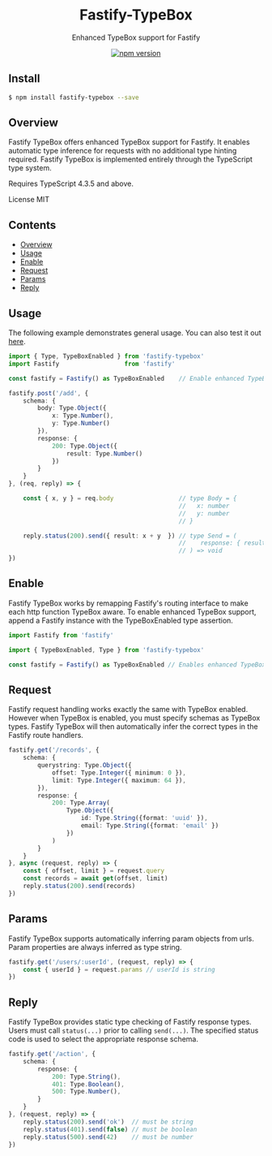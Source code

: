 <div align='center'>

<h1>Fastify-TypeBox</h1>

<p>Enhanced TypeBox support for Fastify</p>

[![npm version](https://badge.fury.io/js/fastify-typebox.svg)](https://badge.fury.io/js/fastify-typebox)

</div>

## Install

```bash
$ npm install fastify-typebox --save
```

## Overview

Fastify TypeBox offers enhanced TypeBox support for Fastify. It enables automatic type inference for requests with no additional type hinting required. Fastify TypeBox is implemented entirely through the TypeScript type system.

Requires TypeScript 4.3.5 and above.

License MIT

## Contents

- [Overview](#Overview)
- [Usage](#Usage)
- [Enable](#Enable)
- [Request](#Request)
- [Params](#Params)
- [Reply](#Reply)

## Usage

The following example demonstrates general usage. You can also test it out [here](https://www.typescriptlang.org/play?#code/JYWwDg9gTgLgBAbzgFQJ5gKYBoXowIQgA8BRAOwEMAjAGwwBM4BfOAMyghDgHJWKBnGMFaoAtDDxVi3ALAAoUJFhwAYgKEi4W7Tt3b2nHn0HDUsufIDGEMoLbrTcALyqHIgBQBKOANyZCpJS0DDoA9KFw5NR0cBhkABYUZJYhaP7EcPwArmBKMPLyxhqoAHSQgu7coRT09Nw4SPI6-JbxGCAUAFyITXpwUvSo3WkYJQDyVABWGJYw7gi9fdpEw3glAHJZIFQYUF5Yi0twQ36jm9u7Xoc6TJ4HcktQGPyQthjdCw9HWgBMAAx-VaYcZTGZzT7fPRPbI0GBAs5bHZ7TzXPq3VFaJiHLFyJg4dxPACOOCeYBoqG8TgAfD0LF8tNZbPAkEQcKhmM44ESSgN2ZC9OE4BJMHBCINORD+VLpX1BVoVnAyIjdhiZWqjnLjt0lRcoKr1QawhEcYdSeSSoIKDAsvx3P8-p4LXF6PMuc8srDukQ4ABqY6Y7yC4UYOAAZWdnPc+sNhs1bpeNn470Q8Y9cMVyqgzGjMfVgspNIAbhBgPR5LcgA).

```typescript
import { Type, TypeBoxEnabled } from 'fastify-typebox'
import Fastify                  from 'fastify'

const fastify = Fastify() as TypeBoxEnabled    // Enable enhanced TypeBox support

fastify.post('/add', { 
    schema: {
        body: Type.Object({
            x: Type.Number(),
            y: Type.Number()
        }),
        response: {
            200: Type.Object({
                result: Type.Number()
            })
        }
    }
}, (req, reply) => {

    const { x, y } = req.body                  // type Body = {
                                               //   x: number
                                               //   y: number
                                               // }

    reply.status(200).send({ result: x + y  }) // type Send = (
                                               //    response: { result: number }
                                               // ) => void
})
```

## Enable

Fastify TypeBox works by remapping Fastify's routing interface to make each http function TypeBox aware. To enable enhanced TypeBox support, append a Fastify instance with the TypeBoxEnabled type assertion.

```typescript
import Fastify from 'fastify'

import { TypeBoxEnabled, Type } from 'fastify-typebox'

const fastify = Fastify() as TypeBoxEnabled // Enables enhanced TypeBox support
```

## Request

Fastify request handling works exactly the same with TypeBox enabled. However when TypeBox is enabled, you must specify schemas as TypeBox types. Fastify TypeBox will then automatically infer the correct types in the Fastify route handlers.

```typescript
fastify.get('/records', {
    schema: {
        querystring: Type.Object({
            offset: Type.Integer({ minimum: 0 }),
            limit: Type.Integer({ maximum: 64 }),
        }),
        response: {
            200: Type.Array(
                Type.Object({
                    id: Type.String({format: 'uuid' }),
                    email: Type.String({format: 'email' })
                })
            )
        }
    }
}, async (request, reply) => {
    const { offset, limit } = request.query
    const records = await get(offset, limit)
    reply.status(200).send(records)
})
```

## Params

Fastify TypeBox supports automatically inferring param objects from urls. Param properties are always inferred as type string.

```typescript
fastify.get('/users/:userId', (request, reply) => {
    const { userId } = request.params // userId is string
})
```

## Reply

Fastify TypeBox provides static type checking of Fastify response types. Users must call `status(...)` prior to calling `send(...)`. The specified status code is used to select the appropriate response schema.

```typescript
fastify.get('/action', {
    schema: {
        response: {
            200: Type.String(),
            401: Type.Boolean(),
            500: Type.Number(),
        }
    }
}, (request, reply) => {
    reply.status(200).send('ok')  // must be string
    reply.status(401).send(false) // must be boolean
    reply.status(500).send(42)    // must be number
})
```

